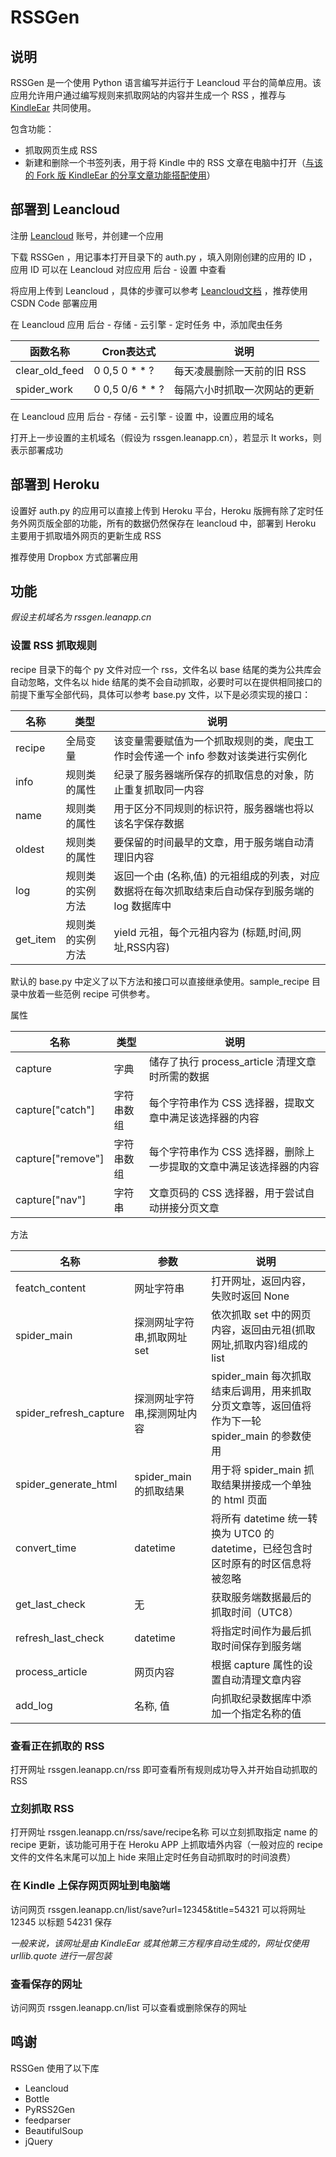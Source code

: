 # RSSGen

## 说明
RSSGen 是一个使用 Python 语言编写并运行于 Leancloud 平台的简单应用。该应用允许用户通过编写规则来抓取网站的内容并生成一个 RSS ，推荐与 [KindleEar](https://github.com/cdhigh/KindleEar) 共同使用。

包含功能：

* 抓取网页生成 RSS
* 新建和删除一个书签列表，用于将 Kindle 中的 RSS 文章在电脑中打开（[与该的 Fork 版 KindleEar 的分享文章功能搭配使用](https://github.com/miaowm5/KindleEar/blob/master/books/m5_base.py)）

## 部署到 Leancloud

注册 [Leancloud](https://leancloud.cn/) 账号，并创建一个应用

下载 RSSGen ，用记事本打开目录下的 auth.py ，填入刚刚创建的应用的 ID ，应用 ID 可以在 Leancloud 对应应用 后台 - 设置 中查看

将应用上传到 Leancloud ，具体的步骤可以参考 [Leancloud文档](https://leancloud.cn/docs/leanengine_guide-python.html#使用命令行工具部署) ，推荐使用 CSDN Code 部署应用

在 Leancloud 应用 后台 - 存储 - 云引擎 - 定时任务 中，添加爬虫任务

| 函数名称           | Cron表达式         | 说明              |
| -------------- | --------------- | --------------- |
| clear_old_feed | 0 0,5 0 * * ?   | 每天凌晨删除一天前的旧 RSS |
| spider_work    | 0 0,5 0/6 * * ? | 每隔六小时抓取一次网站的更新  |

在 Leancloud 应用 后台 - 存储 - 云引擎 - 设置 中，设置应用的域名

打开上一步设置的主机域名（假设为 rssgen.leanapp.cn），若显示 It works，则表示部署成功

## 部署到 Heroku

设置好 auth.py 的应用可以直接上传到 Heroku 平台，Heroku 版拥有除了定时任务外网页版全部的功能，所有的数据仍然保存在 leancloud 中，部署到 Heroku 主要用于抓取墙外网页的更新生成 RSS

推荐使用 Dropbox 方式部署应用

## 功能

_假设主机域名为 rssgen.leanapp.cn_

### 设置 RSS 抓取规则

recipe 目录下的每个 py 文件对应一个 rss，文件名以 base 结尾的类为公共库会自动忽略，文件名以 hide 结尾的类不会自动抓取，必要时可以在提供相同接口的前提下重写全部代码，具体可以参考 base.py 文件，以下是必须实现的接口：

| 名称       | 类型       | 说明                                       |
| -------- | -------- | ---------------------------------------- |
| recipe   | 全局变量     | 该变量需要赋值为一个抓取规则的类，爬虫工作时会传递一个 info 参数对该类进行实例化 |
| info     | 规则类的属性   | 纪录了服务器端所保存的抓取信息的对象，防止重复抓取同一内容            |
| name     | 规则类的属性   | 用于区分不同规则的标识符，服务器端也将以该名字保存数据              |
| oldest   | 规则类的属性   | 要保留的时间最早的文章，用于服务端自动清理旧内容                 |
| log      | 规则类的实例方法 | 返回一个由 (名称,值) 的元祖组成的列表，对应数据将在每次抓取结束后自动保存到服务端的 log 数据库中 |
| get_item | 规则类的实例方法 | yield 元祖，每个元祖内容为 (标题,时间,网址,RSS内容)        |

默认的 base.py 中定义了以下方法和接口可以直接继承使用。sample_recipe 目录中放着一些范例 recipe 可供参考。

属性

| 名称                | 类型    | 说明                                   |
| ----------------- | ----- | ------------------------------------ |
| capture           | 字典    | 储存了执行 process_article 清理文章时所需的数据     |
| capture["catch"]  | 字符串数组 | 每个字符串作为 CSS 选择器，提取文章中满足该选择器的内容       |
| capture["remove"] | 字符串数组 | 每个字符串作为 CSS 选择器，删除上一步提取的文章中满足该选择器的内容 |
| capture["nav"]    | 字符串   | 文章页码的 CSS 选择器，用于尝试自动拼接分页文章           |

方法

| 名称                     | 参数                | 说明                                       |
| ---------------------- | ----------------- | ---------------------------------------- |
| featch_content         | 网址字符串             | 打开网址，返回内容，失败时返回 None                     |
| spider_main            | 探测网址字符串,抓取网址 set  | 依次抓取 set 中的网页内容，返回由元祖(抓取网址,抓取内容)组成的 list |
| spider_refresh_capture | 探测网址字符串,探测网址内容    | spider_main 每次抓取结束后调用，用来抓取分页文章等，返回值将作为下一轮 spider_main 的参数使用 |
| spider_generate_html   | spider_main 的抓取结果 | 用于将 spider_main 抓取结果拼接成一个单独的 html 页面     |
| convert_time           | datetime          | 将所有 datetime 统一转换为 UTC0 的 datetime，已经包含时区时原有的时区信息将被忽略 |
| get_last_check         | 无                 | 获取服务端数据最后的抓取时间（UTC8）                     |
| refresh_last_check     | datetime          | 将指定时间作为最后抓取时间保存到服务端                      |
| process_article        | 网页内容              | 根据 capture 属性的设置自动清理文章内容                 |
| add_log                | 名称, 值             | 向抓取纪录数据库中添加一个指定名称的值                      |

### 查看正在抓取的 RSS

打开网址 rssgen.leanapp.cn/rss 即可查看所有规则成功导入并开始自动抓取的 RSS

### 立刻抓取 RSS

打开网址 rssgen.leanapp.cn/rss/save/recipe名称 可以立刻抓取指定 name 的 recipe 更新，该功能可用于在 Heroku APP 上抓取墙外内容（一般对应的 recipe 文件的文件名末尾可以加上 hide 来阻止定时任务自动抓取时的时间浪费）

### 在 Kindle 上保存网页网址到电脑端

访问网页 rssgen.leanapp.cn/list/save?url=12345&title=54321 可以将网址 12345 以标题 54231 保存

_一般来说，该网址是由 KindleEar 或其他第三方程序自动生成的，网址仅使用 urllib.quote 进行一层包装_

### 查看保存的网址

访问网页 rssgen.leanapp.cn/list 可以查看或删除保存的网址

## 鸣谢

RSSGen 使用了以下库

+   Leancloud
+   Bottle
+   PyRSS2Gen
+   feedparser
+   BeautifulSoup
+   jQuery
